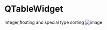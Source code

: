 # QTableWidget
Integer,floating and special type sorting
![image](https://user-images.githubusercontent.com/18713647/231961722-b9fd088a-28af-4826-a059-6be6840d03c8.png)

